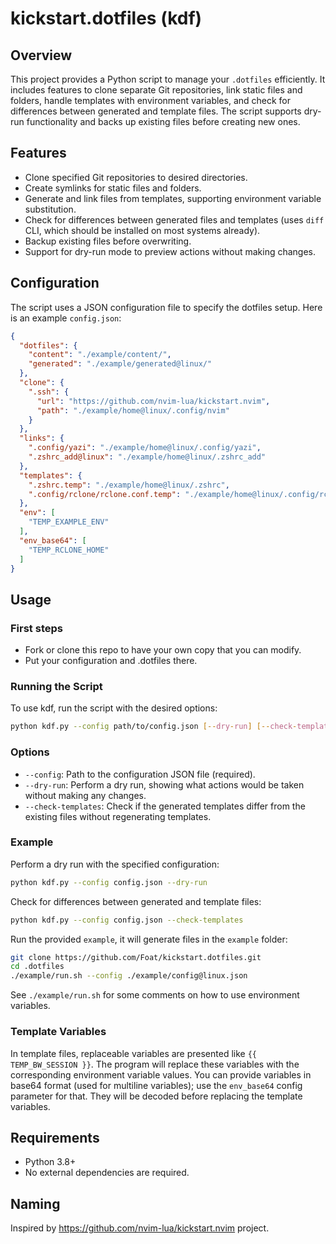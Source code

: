 # kickstart.dotfiles (kdf)

## Overview

This project provides a Python script to manage your `.dotfiles` efficiently. It includes features to clone separate Git repositories, link static files and folders, handle templates with environment variables, and check for differences between generated and template files. The script supports dry-run functionality and backs up existing files before creating new ones.

## Features

- Clone specified Git repositories to desired directories.
- Create symlinks for static files and folders.
- Generate and link files from templates, supporting environment variable substitution.
- Check for differences between generated files and templates (uses `diff` CLI, which should be installed on most systems already).
- Backup existing files before overwriting.
- Support for dry-run mode to preview actions without making changes.

## Configuration

The script uses a JSON configuration file to specify the dotfiles setup. Here is an example `config.json`:

```json
{
  "dotfiles": {
    "content": "./example/content/",
    "generated": "./example/generated@linux/"
  },
  "clone": {
    ".ssh": {
      "url": "https://github.com/nvim-lua/kickstart.nvim",
      "path": "./example/home@linux/.config/nvim"
    }
  },
  "links": {
    ".config/yazi": "./example/home@linux/.config/yazi",
    ".zshrc_add@linux": "./example/home@linux/.zshrc_add"
  },
  "templates": {
    ".zshrc.temp": "./example/home@linux/.zshrc",
    ".config/rclone/rclone.conf.temp": "./example/home@linux/.config/rclone/rclone.conf"
  },
  "env": [
    "TEMP_EXAMPLE_ENV"
  ],
  "env_base64": [
    "TEMP_RCLONE_HOME"
  ]
}
```

## Usage

### First steps

- Fork or clone this repo to have your own copy that you can modify.
- Put your configuration and .dotfiles there.

### Running the Script

To use kdf, run the script with the desired options:

```bash
python kdf.py --config path/to/config.json [--dry-run] [--check-templates]
```

### Options

- `--config`: Path to the configuration JSON file (required).
- `--dry-run`: Perform a dry run, showing what actions would be taken without making any changes.
- `--check-templates`: Check if the generated templates differ from the existing files without regenerating templates.

### Example

Perform a dry run with the specified configuration:

```bash
python kdf.py --config config.json --dry-run
```

Check for differences between generated and template files:

```bash
python kdf.py --config config.json --check-templates
```

Run the provided `example`, it will generate files in the `example` folder:

```bash
git clone https://github.com/Foat/kickstart.dotfiles.git
cd .dotfiles
./example/run.sh --config ./example/config@linux.json
```

See `./example/run.sh` for some comments on how to use environment variables.

### Template Variables
In template files, replaceable variables are presented like `{{ TEMP_BW_SESSION }}`. The program will replace these variables with the corresponding environment variable values. You can provide variables in base64 format (used for multiline variables); use the `env_base64` config parameter for that. They will be decoded before replacing the template variables.

## Requirements

- Python 3.8+
- No external dependencies are required.

## Naming

Inspired by https://github.com/nvim-lua/kickstart.nvim project.
